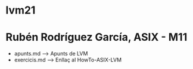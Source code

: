 # lvm21
# Rubén Rodríguez García, ASIX - M11

* apunts.md --> Apunts de LVM
* exercicis.md --> Enllaç al HowTo-ASIX-LVM
